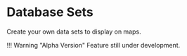 # Database Sets
Create your own data sets to display on maps.

!!! Warning "Alpha Version"
    Feature still under development.
<!--stackedit_data:
eyJoaXN0b3J5IjpbNDA5NzUwMCwtMjI1MjA1MTUxLDIwMjQ0OT
E1NTRdfQ==
-->